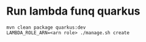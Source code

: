 # Run lambda funq quarkus

```
mvn clean package quarkus:dev
LAMBDA_ROLE_ARN=<arn role> ./manage.sh create
```
